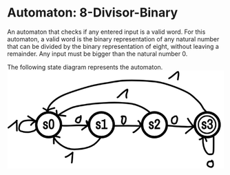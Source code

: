 # Automaton: 8-Divisor-Binary

An automaton that checks if any entered input is a valid word. For this
automaton, a valid word is the binary representation of any natural number that
can be divided by the binary representation of eight, without leaving a
remainder. Any input must be bigger than the natural number 0.

The following state diagram represents the automaton.
![state diagram for the automaton](https://github.com/luki/8-divisor-binary/blob/master/state-diagram.png)
